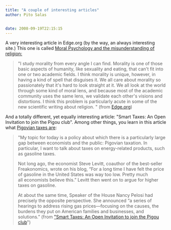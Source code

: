 ```yaml
---
title: "A couple of interesting articles"
author: Pito Salas


date: 2008-09-19T22:15:15
---
```




A very interesting article in Edge.org (by the way, an always interesting
site.) This one is called [Moral Psychology and the misunderstanding of
religion:](<http://www.edge.org/3rd_culture/haidt07/haidt07_index.html>)

> "I study morality from every angle I can find. Morality is one of those
> basic aspects of humanity, like sexuality and eating, that can't fit into
> one or two academic fields. I think morality is unique, however, in having a
> kind of spell that disguises it. We all care about morality so passionately
> that it's hard to look straight at it. We all look at the world through some
> kind of moral lens, and because most of the academic community uses the same
> lens, we validate each other's visions and distortions. I think this problem
> is particularly acute in some of the new scientific writing about religion.
> " (from
> [Edge.org](<http://www.edge.org/3rd_culture/haidt07/haidt07_index.html>))

And a totally different, yet equally interesting article: "Smart Taxes: An
Open Invitation to join the Pigou club". Among other things, you learn in this
article what [Pigovian taxes
are](<http://gregmankiw.blogspot.com/2008/09/pigovian-slippery-slope.html>):

> "My topic for today is a policy about which there is a particularly large
> gap between economists and the public: Pigovian taxation.   In particular, I
> want to talk about taxes on energy-related products, such as gasoline taxes.
>
> Not long ago, the economist Steve Levitt, coauthor of the best-seller
> Freakonomics, wrote on his blog, “For a long time I have felt the price of
> gasoline in the United States was way too low. Pretty much  
> all economists believe this.”  Levitt then went on to argue for higher taxes
> on gasoline.
>
> At about the same time, Speaker of the House Nancy Pelosi had precisely the
> opposite perspective.  She announced “a series of hearings to address rising
> gas prices—focusing on the causes, the burdens they put on American families
> and businesses, and solutions.” (from ["Smart Taxes: An Open Invitation to
> join the Pigou
> club](<http://www.economics.harvard.edu/faculty/mankiw/files/Smart%20Taxes.pdf>)")



